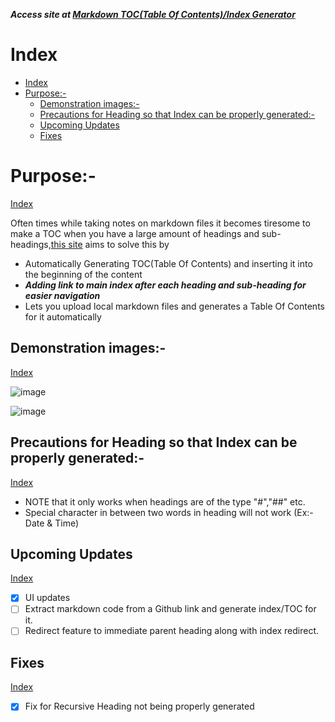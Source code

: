 **_Access site at <a href="https://markdownindexgenerator.netlify.app/" target="_blank">Markdown TOC(Table Of Contents)/Index Generator</a>_**

# Index
 - [Index](#index)
 - [Purpose:-](#purpose-)
   - [Demonstration images:-](#demonstration-images-)
   - [Precautions for Heading so that Index can be properly generated:-](#precautions-for-heading-so-that-index-can-be-properly-generated-)
   - [Upcoming Updates](#upcoming-updates)
   - [Fixes](#fixes)


# Purpose:-
[Index](#index)

Often times while taking notes on markdown files it becomes tiresome to make a TOC when you have a large amount of headings and sub-headings,<a href="https://markdownindexgenerator.netlify.app/" target="_blank">this site</a> aims to solve this by
- Automatically Generating TOC(Table Of Contents) and inserting it into the beginning of the content
- **_Adding link to main index after each heading and sub-heading for easier navigation_**
- Lets you upload local markdown files and generates a Table Of Contents for it automatically


## Demonstration images:-
[Index](#index)

![image](https://github.com/xmp-er/Markdown-index/assets/107166230/0ee8a7fc-b4ae-428a-9bf4-7caf9b4ec4c9)

![image](https://github.com/xmp-er/Markdown-index/assets/107166230/5aa5f4e6-903f-4e48-b00d-ca53ac667abe)

## Precautions for Heading so that Index can be properly generated:-
[Index](#index)
 

- NOTE that it only works when headings are of the type "#","##" etc.
- Special character in between two words in heading will not work (Ex:-Date & Time)

## Upcoming Updates
[Index](#index)
 
- [X] UI updates
- [ ] Extract markdown code from a Github link and generate index/TOC for it.
- [ ] Redirect feature to immediate parent heading along with index redirect.

## Fixes
[Index](#index)

- [X] Fix for Recursive Heading not being properly generated
